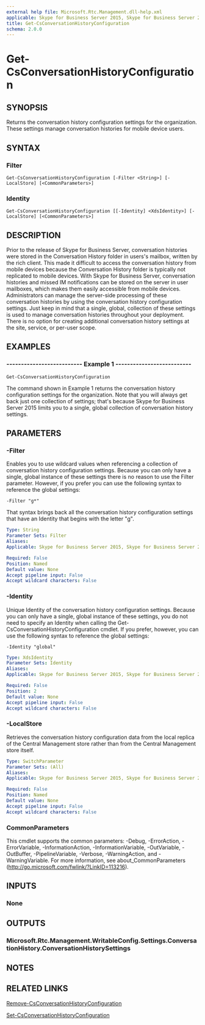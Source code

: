```yaml
---
external help file: Microsoft.Rtc.Management.dll-help.xml
applicable: Skype for Business Server 2015, Skype for Business Server 2019
title: Get-CsConversationHistoryConfiguration
schema: 2.0.0
---
```


# Get-CsConversationHistoryConfiguration

## SYNOPSIS
Returns the conversation history configuration settings for the organization.
These settings manage conversation histories for mobile device users.

## SYNTAX

### Filter
```
Get-CsConversationHistoryConfiguration [-Filter <String>] [-LocalStore] [<CommonParameters>]
```

### Identity
```
Get-CsConversationHistoryConfiguration [[-Identity] <XdsIdentity>] [-LocalStore] [<CommonParameters>]
```

## DESCRIPTION
Prior to the release of Skype for Business Server, conversation histories were stored in the Conversation History folder in users's mailbox, written by the rich client.
This made it difficult to access the conversation history from mobile devices because the Conversation History folder is typically not replicated to mobile devices.
With Skype for Business Server, conversation histories and missed IM notifications can be stored on the server in user mailboxes, which makes them easily accessible from mobile devices.
Administrators can manage the server-side processing of these conversation histories by using the conversation history configuration settings.
Just keep in mind that a single, global, collection of these settings is used to manage conversation histories throughout your deployment.
There is no option for creating additional conversation history settings at the site, service, or per-user scope.

## EXAMPLES

### -------------------------- Example 1 --------------------------
```
Get-CsConversationHistoryConfiguration
```

The command shown in Example 1 returns the conversation history configuration settings for the organization.
Note that you will always get back just one collection of settings; that's because Skype for Business Server 2015 limits you to a single, global collection of conversation history settings.


## PARAMETERS

### -Filter
Enables you to use wildcard values when referencing a collection of conversation history configuration settings.
Because you can only have a single, global instance of these settings there is no reason to use the Filter parameter.
However, if you prefer you can use the following syntax to reference the global settings:

`-Filter "g*"`

That syntax brings back all the conversation history configuration settings that have an Identity that begins with the letter "g".

```yaml
Type: String
Parameter Sets: Filter
Aliases: 
Applicable: Skype for Business Server 2015, Skype for Business Server 2019

Required: False
Position: Named
Default value: None
Accept pipeline input: False
Accept wildcard characters: False
```

### -Identity
Unique Identity of the conversation history configuration settings.
Because you can only have a single, global instance of these settings, you do not need to specify an Identity when calling the Get-CsConversationHistoryConfiguration cmdlet.
If you prefer, however, you can use the following syntax to reference the global settings:

`-Identity "global"`

```yaml
Type: XdsIdentity
Parameter Sets: Identity
Aliases: 
Applicable: Skype for Business Server 2015, Skype for Business Server 2019

Required: False
Position: 2
Default value: None
Accept pipeline input: False
Accept wildcard characters: False
```

### -LocalStore
Retrieves the conversation history configuration data from the local replica of the Central Management store rather than from the Central Management store itself.

```yaml
Type: SwitchParameter
Parameter Sets: (All)
Aliases: 
Applicable: Skype for Business Server 2015, Skype for Business Server 2019

Required: False
Position: Named
Default value: None
Accept pipeline input: False
Accept wildcard characters: False
```

### CommonParameters
This cmdlet supports the common parameters: -Debug, -ErrorAction, -ErrorVariable, -InformationAction, -InformationVariable, -OutVariable, -OutBuffer, -PipelineVariable, -Verbose, -WarningAction, and -WarningVariable. For more information, see about_CommonParameters (http://go.microsoft.com/fwlink/?LinkID=113216).


## INPUTS

### None


## OUTPUTS

### Microsoft.Rtc.Management.WritableConfig.Settings.ConversationHistory.ConversationHistorySettings


## NOTES


## RELATED LINKS

[Remove-CsConversationHistoryConfiguration](Remove-CsConversationHistoryConfiguration.md)

[Set-CsConversationHistoryConfiguration](Set-CsConversationHistoryConfiguration.md)

